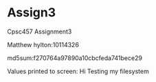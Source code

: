 # Assign3
Cpsc457 Assignment3

Matthew hylton:10114326

md5sum:f270764a97890a10cbcfeda741bece29

Values printed to screen:
Hi Testing my filesystem